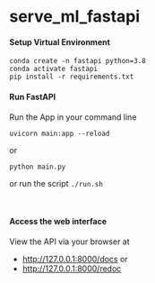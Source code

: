 # serve_ml_fastapi




#### Setup Virtual Environment
```
conda create -n fastapi python=3.8
conda activate fastapi
pip install -r requirements.txt
```

#### Run FastAPI
Run the App in your command line
```
uvicorn main:app --reload
```

or 
```
python main.py
```

or
run the script `./run.sh`

<br>

#### Access the web interface
View the API via your browser at 
- http://127.0.0.1:8000/docs
  or 
- http://127.0.0.1:8000/redoc




